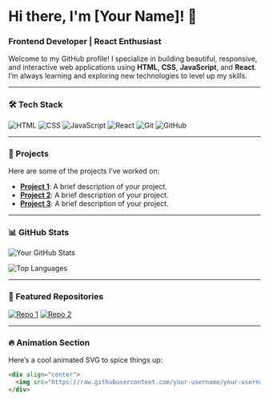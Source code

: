 # Hi there, I'm [Your Name]! 👋

### Frontend Developer | React Enthusiast

Welcome to my GitHub profile! I specialize in building beautiful, responsive, and interactive web applications using **HTML**, **CSS**, **JavaScript**, and **React**. I’m always learning and exploring new technologies to level up my skills.

---

### 🛠️ Tech Stack

![HTML](https://img.shields.io/badge/HTML5-E34F26?style=for-the-badge&logo=html5&logoColor=white)
![CSS](https://img.shields.io/badge/CSS3-1572B6?style=for-the-badge&logo=css3&logoColor=white)
![JavaScript](https://img.shields.io/badge/JavaScript-F7DF1E?style=for-the-badge&logo=javascript&logoColor=black)
![React](https://img.shields.io/badge/React-20232A?style=for-the-badge&logo=react&logoColor=61DAFB)
![Git](https://img.shields.io/badge/Git-F05032?style=for-the-badge&logo=git&logoColor=white)
![GitHub](https://img.shields.io/badge/GitHub-100000?style=for-the-badge&logo=github&logoColor=white)

---

### 🚀 Projects

Here are some of the projects I’ve worked on:

- **[Project 1](#)**: A brief description of your project.
- **[Project 2](#)**: A brief description of your project.
- **[Project 3](#)**: A brief description of your project.

---

### 📊 GitHub Stats

![Your GitHub Stats](https://github-readme-stats.vercel.app/api?username=your-username&show_icons=true&theme=radical)

![Top Languages](https://github-readme-stats.vercel.app/api/top-langs/?username=your-username&layout=compact&theme=radical)

---

### 🌟 Featured Repositories

<!-- Add your featured repositories here -->
[![Repo 1](https://github-readme-stats.vercel.app/api/pin/?username=your-username&repo=repo-name&theme=radical)](https://github.com/your-username/repo-name)
[![Repo 2](https://github-readme-stats.vercel.app/api/pin/?username=your-username&repo=repo-name&theme=radical)](https://github.com/your-username/repo-name)

---

### 🔥 Animation Section

Here’s a cool animated SVG to spice things up:

```html
<div align="center">
  <img src="https://raw.githubusercontent.com/your-username/your-username/main/wave.svg" alt="Wave Animation" width="500" height="150">
</div>
